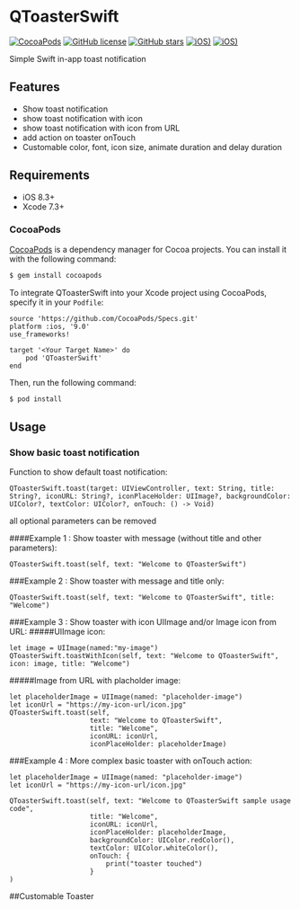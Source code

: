 # QToasterSwift
[![CocoaPods](https://img.shields.io/cocoapods/v/QToasterSwift.svg)](https://cocoapods.org/pods/QToasterSwift)
[![GitHub license](https://img.shields.io/badge/license-MIT-blue.svg)](https://raw.githubusercontent.com/a-athaullah/QToasterSwift/master/LICENSE)
[![GitHub stars](https://img.shields.io/github/stars/a-athaullah/QToasterSwift.svg)](https://github.com/a-athaullah/QToasterSwift/stargazers)
[![iOS)](https://img.shields.io/badge/iOS-8.3%2B-blue.svg)](https://github.com/a-athaullah/QToasterSwift)
[![iOS)](https://img.shields.io/badge/xCode-7.3%2B-blue.svg)](https://github.com/a-athaullah/QToasterSwift)

Simple Swift in-app toast notification

## Features

- Show toast notification
- show toast notification with icon
- show toast notification with icon from URL
- add action on toaster onTouch
- Customable color, font, icon size, animate duration and delay duration

## Requirements

- iOS 8.3+ 
- Xcode 7.3+

### CocoaPods

[CocoaPods](http://cocoapods.org) is a dependency manager for Cocoa projects. You can install it with the following command:

```bash
$ gem install cocoapods
```

To integrate QToasterSwift into your Xcode project using CocoaPods, specify it in your `Podfile`:

```
source 'https://github.com/CocoaPods/Specs.git'
platform :ios, '9.0'
use_frameworks!

target '<Your Target Name>' do
    pod 'QToasterSwift'
end
```

Then, run the following command:

```bash
$ pod install
```

## Usage
### Show basic toast notification
Function to show default toast notification:

```
QToasterSwift.toast(target: UIViewController, text: String, title: String?, iconURL: String?, iconPlaceHolder: UIImage?, backgroundColor: UIColor?, textColor: UIColor?, onTouch: () -> Void)
```

all optional parameters can be removed

####Example 1 :
Show toaster with message (without title and other parameters):

```
QToasterSwift.toast(self, text: "Welcome to QToasterSwift")
```
###Example 2 :
Show toaster with message and title only:

```
QToasterSwift.toast(self, text: "Welcome to QToasterSwift", title: "Welcome")
```

###Example 3 :
Show toaster with icon UIImage and/or Image icon from URL:
#####UIImage icon:
```
let image = UIImage(named:"my-image")
QToasterSwift.toastWithIcon(self, text: "Welcome to QToasterSwift", icon: image, title: "Welcome")
```
#####Image from URL with placholder image:
```
let placeholderImage = UIImage(named: "placeholder-image")
let iconUrl = "https://my-icon-url/icon.jpg"
QToasterSwift.toast(self, 
					text: "Welcome to QToasterSwift", 
					title: "Welcome", 
					iconURL: iconUrl, 
					iconPlaceHolder: placeholderImage)
```

###Example 4 :
More complex basic toaster with onTouch action:
```
let placeholderImage = UIImage(named: "placeholder-image")
let iconUrl = "https://my-icon-url/icon.jpg"

QToasterSwift.toast(self, text: "Welcome to QToasterSwift sample usage code", 
					title: "Welcome", 
					iconURL: iconUrl, 
					iconPlaceHolder: placeholderImage,
					backgroundColor: UIColor.redColor(),
					textColor: UIColor.whiteColor(),
					onTouch: {
                		print("toaster touched")
            		}
)
```

##Customable Toaster